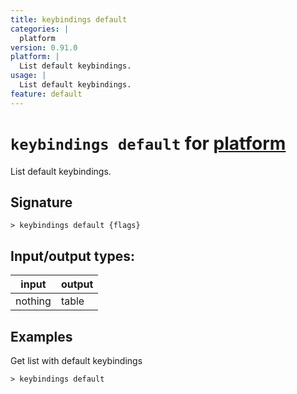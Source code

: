 ```yaml
---
title: keybindings default
categories: |
  platform
version: 0.91.0
platform: |
  List default keybindings.
usage: |
  List default keybindings.
feature: default
---
```

<!-- This file is automatically generated. Please edit the command in https://github.com/nushell/nushell instead. -->

# `keybindings default` for [platform](/commands/categories/platform.md)

<div class='command-title'>List default keybindings.</div>

## Signature

```> keybindings default {flags} ```


## Input/output types:

| input   | output |
| ------- | ------ |
| nothing | table  |

## Examples

Get list with default keybindings
```nu
> keybindings default

```
